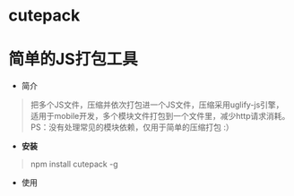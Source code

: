 cutepack
========

# 简单的JS打包工具 #

- 简介
> 把多个JS文件，压缩并依次打包进一个JS文件，压缩采用uglify-js引擎，适用于mobile开发，多个模块文件打包到一个文件里，减少http请求消耗。PS：没有处理常见的模块依赖，仅用于简单的压缩打包 :）

- **安装**
> npm install cutepack -g

- 使用